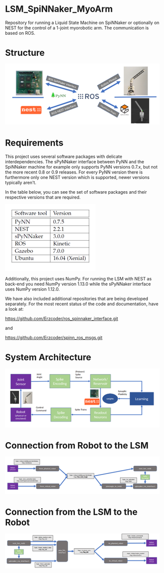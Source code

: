 # LSM_SpiNNaker_MyoArm
Repository for running a Liquid State Machine on SpiNNaker or optionally on NEST for the control of a 1-joint myorobotic arm. The communication is based on ROS.


# Structure

![](https://github.com/Roboy/LSM_SpiNNaker_MyoArm/blob/master/media/interfaces.png "Logo Title Text 1")


# Requirements

This project uses several software packages with delicate interdependencies. The sPyNNaker interface between PyNN and the SpiNNaker machine for example only supports PyNN versions 0.7.x, but not the more recent 0.8 or 0.9 releases. For every PyNN version there is furthermore only one NEST version which is supported, newer versions typically aren't. 

In the table below, you can see the set of software packages and their respective versions that are required. 

![](https://github.com/Roboy/LSM_SpiNNaker_MyoArm/blob/master/media/requirements.png "Logo Title Text 1")


Additionally, this project uses NumPy. For running the LSM with NEST as back-end you need NumPy version 1.13.0 while the sPyNNaker interface uses NumPy version 1.12.0.

We have also included additional repositories that are being developed separately.
For the most recent status of the code and documentation, have a look at:

https://github.com/Erzcoder/ros_spinnaker_interface.git

and

https://github.com/Erzcoder/spinn_ros_msgs.git



# System Architecture

![](https://github.com/Roboy/LSM_SpiNNaker_MyoArm/blob/master/media/system_architecture.png "Logo Title Text 1")

# Connection from Robot to the LSM

![](https://github.com/Roboy/LSM_SpiNNaker_MyoArm/blob/master/media/robot_to_lsm.png "Logo Title Text 1")



# Connection from the LSM to the Robot

![](https://github.com/Roboy/LSM_SpiNNaker_MyoArm/blob/master/media/lsm_to_robot.png "Logo Title Text 1")



